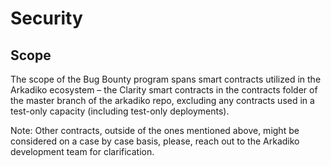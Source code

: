 # Security

## Scope

The scope of the Bug Bounty program spans smart contracts utilized in the Arkadiko ecosystem – the Clarity smart contracts in the contracts folder of the master branch of the arkadiko repo, excluding any contracts used in a test-only capacity (including test-only deployments).

Note: Other contracts, outside of the ones mentioned above, might be considered on a case by case basis, please, reach out to the Arkadiko development team for clarification.
